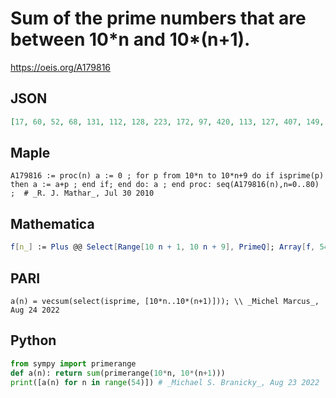 # Sum of the prime numbers that are between 10\*n and 10\*\(n\+1\)\.
https://oeis.org/A179816
## JSON
```JSON
[17, 60, 52, 68, 131, 112, 128, 223, 172, 97, 420, 113, 127, 407, 149, 308, 330, 352, 181, 780, 0, 211, 679, 472, 241, 508, 532, 548, 564, 293, 307, 941, 0, 668, 696, 712, 367, 752, 772, 397, 810, 419, 421, 1303, 892, 457, 1391, 479, 487, 990, 1012, 0, 1044, 0]
```
## Maple
```Maple
A179816 := proc(n) a := 0 ; for p from 10*n to 10*n+9 do if isprime(p) then a := a+p ; end if; end do: a ; end proc: seq(A179816(n),n=0..80) ;  # _R. J. Mathar_, Jul 30 2010
```
## Mathematica
```Mathematica
f[n_] := Plus @@ Select[Range[10 n + 1, 10 n + 9], PrimeQ]; Array[f, 54, 0] (* _Robert G. Wilson v_, Aug 02 2010 *)
```
## PARI
```PARI
a(n) = vecsum(select(isprime, [10*n..10*(n+1)])); \\ _Michel Marcus_, Aug 24 2022
```
## Python
```Python
from sympy import primerange
def a(n): return sum(primerange(10*n, 10*(n+1)))
print([a(n) for n in range(54)]) # _Michael S. Branicky_, Aug 23 2022
```
